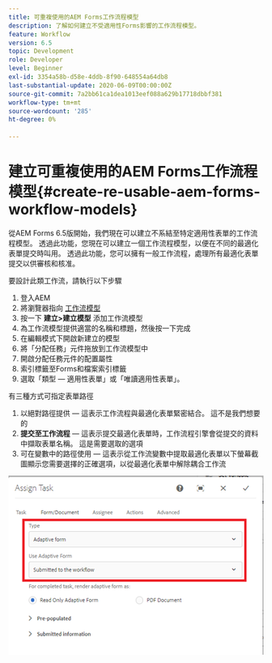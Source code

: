 ```yaml
---
title: 可重複使用的AEM Forms工作流程模型
description: 了解如何建立不受適用性Forms影響的工作流程模型。
feature: Workflow
version: 6.5
topic: Development
role: Developer
level: Beginner
exl-id: 3354a58b-d58e-4ddb-8f90-648554a64db8
last-substantial-update: 2020-06-09T00:00:00Z
source-git-commit: 7a2bb61ca1dea1013eef088a629b17718dbbf381
workflow-type: tm+mt
source-wordcount: '285'
ht-degree: 0%

---
```


# 建立可重複使用的AEM Forms工作流程模型{#create-re-usable-aem-forms-workflow-models}

從AEM Forms 6.5版開始，我們現在可以建立不系結至特定適用性表單的工作流程模型。 透過此功能，您現在可以建立一個工作流程模型，以便在不同的最適化表單提交時叫用。 透過此功能，您可以擁有一般工作流程，處理所有最適化表單提交以供審核和核准。

要設計此類工作流，請執行以下步驟

1. 登入AEM
1. 將瀏覽器指向 [工作流模型](http://localhost:4502/libs/cq/workflow/admin/console/content/models.html)
1. 按一下 __建立>建立模型__ 添加工作流模型
1. 為工作流模型提供適當的名稱和標題，然後按一下完成
1. 在編輯模式下開啟新建立的模型
1. 將「分配任務」元件拖放到工作流模型中
1. 開啟分配任務元件的配置屬性
1. 索引標籤至Forms和檔案索引標籤
1. 選取「類型 — 適用性表單」或「唯讀適用性表單」。

有三種方式可指定表單路徑

1. 以絕對路徑提供 — 這表示工作流程與最適化表單緊密結合。 這不是我們想要的
1. **提交至工作流程**  — 這表示提交最適化表單時，工作流程引擎會從提交的資料中擷取表單名稱。 這是需要選取的選項
1. 可在變數中的路徑使用 — 這表示從工作流變數中提取最適化表單以下螢幕截圖顯示您需要選擇的正確選項，以從最適化表單中解除耦合工作流

![可重複使用的AEM Forms工作流程模型](assets/workflomodel.PNG)
